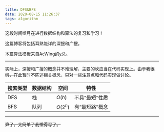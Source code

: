 ```yaml
---
title: DFS&BFS
date: 2020-08-15 11:26:37
tags: algorithm
---
```


这段时间噬月在进行数据结构和算法的复习和学习！

这篇博客将包括耳熟能详的深搜和广搜。

<!--more-->

本篇算法模板来自AcWing的y总。

---

实际上，深搜和广搜的概念并不难理解，主要的坎应当在代码实现上。~~由于我很懒，~~在此暂时不陈述相关概念，只对一些注意点和代码实现做讨论。

 搜索类型 | 数据结构 | 空间 | 特性
---------|----------|---------|---------
 DFS | 栈 | $O(h)$ | 不具“最短”性质
 BFS | 队列 | $O(2^h)$ | 有“最短路”概念

---

~~算了，太简单了我懒得写了。~~
